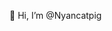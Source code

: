 👋 Hi, I’m @Nyancatpig

<!---
Nyancatpig/Nyancatpig is a ✨ special ✨ repository because its `README.md` (this file) appears on your GitHub profile.
You can click the Preview link to take a look at your changes.
--->
